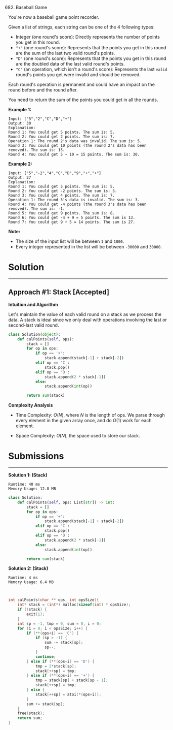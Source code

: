 682. Baseball Game

You're now a baseball game point recorder.

Given a list of strings, each string can be one of the 4 following types:

* Integer (one round's score): Directly represents the number of points you get in this round.
* `"+"` (one round's score): Represents that the points you get in this round are the sum of the last two valid round's points.
* `"D"` (one round's score): Represents that the points you get in this round are the doubled data of the last valid round's points.
* `"C"` (an operation, which isn't a round's score): Represents the last `valid` round's points you get were invalid and should be removed.

Each round's operation is permanent and could have an impact on the round before and the round after.

You need to return the sum of the points you could get in all the rounds.

**Example 1:**
```
Input: ["5","2","C","D","+"]
Output: 30
Explanation: 
Round 1: You could get 5 points. The sum is: 5.
Round 2: You could get 2 points. The sum is: 7.
Operation 1: The round 2's data was invalid. The sum is: 5.  
Round 3: You could get 10 points (the round 2's data has been removed). The sum is: 15.
Round 4: You could get 5 + 10 = 15 points. The sum is: 30.
```

**Example 2:**
```
Input: ["5","-2","4","C","D","9","+","+"]
Output: 27
Explanation: 
Round 1: You could get 5 points. The sum is: 5.
Round 2: You could get -2 points. The sum is: 3.
Round 3: You could get 4 points. The sum is: 7.
Operation 1: The round 3's data is invalid. The sum is: 3.  
Round 4: You could get -4 points (the round 3's data has been removed). The sum is: -1.
Round 5: You could get 9 points. The sum is: 8.
Round 6: You could get -4 + 9 = 5 points. The sum is 13.
Round 7: You could get 9 + 5 = 14 points. The sum is 27.
```

**Note:**

* The size of the input list will be between `1` and `1000`.
* Every integer represented in the list will be between `-30000` and `30000`.

# Solution
---
## Approach #1: Stack [Accepted]
**Intuition and Algorithm**

Let's maintain the value of each valid round on a stack as we process the data. A stack is ideal since we only deal with operations involving the last or second-last valid round.

```python
class Solution(object):
    def calPoints(self, ops):
        stack = []
        for op in ops:
            if op == '+':
                stack.append(stack[-1] + stack[-2])
            elif op == 'C':
                stack.pop()
            elif op == 'D':
                stack.append(2 * stack[-1])
            else:
                stack.append(int(op))

        return sum(stack)
```

**Complexity Analysis**

* Time Complexity: $O(N)$, where $N$ is the length of ops. We parse through every element in the given array once, and do $O(1)$ work for each element.

* Space Complexity: $O(N)$, the space used to store our stack.

# Submissions
---
**Solution 1: (Stack)**
```
Runtime: 40 ms
Memory Usage: 12.8 MB
```
```python
class Solution:
    def calPoints(self, ops: List[str]) -> int:
        stack = []
        for op in ops:
            if op == '+':
                stack.append(stack[-1] + stack[-2])
            elif op == 'C':
                stack.pop()
            elif op == 'D':
                stack.append(2 * stack[-1])
            else:
                stack.append(int(op))

        return sum(stack)
```

**Solution 2: (Stack)**
```
Runtime: 4 ms
Memory Usage: 6.4 MB
```
```c


int calPoints(char ** ops, int opsSize){
    int* stack = (int*) malloc(sizeof(int) * opsSize);
    if (!stack) {
        exit(1);
    }
    int sp = -1, tmp = 0, sum = 0, i = 0;
    for (i = 0; i < opsSize; i++) {
        if (**(ops+i) == 'C') {
            if (sp > -1) {
                sum -= stack[sp];
                sp--;
            }
            continue;
        } else if (**(ops+i) == 'D') {
            tmp = 2*stack[sp];
            stack[++sp] = tmp;
        } else if (**(ops+i) == '+') {
            tmp = stack[sp] + stack[sp - 1];
            stack[++sp] = tmp;
        } else {
            stack[++sp] = atoi(*(ops+i));
        }
        sum += stack[sp];
    }
    free(stack);
    return sum;
}
```
